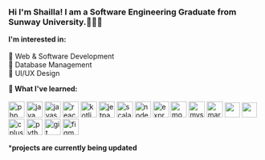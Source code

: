 ### Hi I'm Shailla! I am a Software Engineering Graduate from Sunway University.👋👩‍💻<br>


**I'm interested in:**<br><br>
📌 Web & Software Development <br>
📌 Database Management <br>
📌 UI/UX Design <br>

**🌱 What I've learned:**<br><br>
<img height="32" src="https://cdn.jsdelivr.net/gh/devicons/devicon/icons/php/php-original.svg" alt="php"></code>
<img height="32" src="https://cdn.jsdelivr.net/gh/devicons/devicon/icons/java/java-original.svg" alt="java"></code>
<img height="32" src="https://cdn.jsdelivr.net/gh/devicons/devicon/icons/javascript/javascript-original.svg" alt="javascript"></code>
<img height="32" src="https://cdn.jsdelivr.net/gh/devicons/devicon/icons/react/react-original.svg" alt="react"></code>
<img height="32" src="https://cdn.jsdelivr.net/gh/devicons/devicon/icons/kotlin/kotlin-original.svg" alt="kotlin"></code>
<img height="32" src="https://cdn.jsdelivr.net/gh/devicons/devicon/icons/jetpackcompose/jetpackcompose-original.svg" alt="jetpackcompose"></code>
<img height="32" src="https://cdn.jsdelivr.net/gh/devicons/devicon/icons/scala/scala-original.svg" alt="scala"></code>
<img height="32" src="https://cdn.jsdelivr.net/gh/devicons/devicon/icons/nodejs/nodejs-original.svg" alt="nodejs"></code>
<img height="32" src="https://cdn.jsdelivr.net/gh/devicons/devicon/icons/express/express-original.svg" alt="express"></code>
<img height="32" src="https://cdn.jsdelivr.net/gh/devicons/devicon/icons/mongodb/mongodb-original.svg" alt="mongodb"></code>
<img height="32" src="https://cdn.jsdelivr.net/gh/devicons/devicon/icons/mysql/mysql-original.svg" alt="mysql"></code>
<img height="32" src="https://cdn.jsdelivr.net/gh/devicons/devicon/icons/mariadb/mariadb-original.svg" alt="mariadb"></code>
<img src="https://cdn.jsdelivr.net/gh/devicons/devicon/icons/html5/html5-original.svg" height="30"/>
<img src="https://cdn.jsdelivr.net/gh/devicons/devicon/icons/css3/css3-original.svg" height="30"/>
<img height="32" src="https://cdn.jsdelivr.net/gh/devicons/devicon/icons/cplusplus/cplusplus-original.svg" alt="cplusplus"></code>
<img height="32" src="https://cdn.jsdelivr.net/gh/devicons/devicon/icons/python/python-original.svg" alt="python"></code>
<img height="32" src="https://cdn.jsdelivr.net/gh/devicons/devicon/icons/git/git-original.svg" alt="git"></code>
<img height="32" src="https://cdn.jsdelivr.net/gh/devicons/devicon/icons/figma/figma-original.svg" alt="figma"></code>


***projects are currently being updated** 
